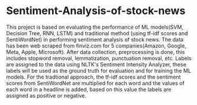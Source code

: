 # Sentiment-Analysis-of-stock-news
This project is based on evaluating the performance of ML models(SVM, Decision Tree, RNN, LSTM) and traditional method (using tf-idf scores and SentiWordNet) in performing sentiment analysis of stock news. 
The data has been web scraped from finviz.com for 5 companies(Amazon, Google, Meta, Apple, Microsoft).
After data collection, preprocessing is done, this includes stopword removal, lemmatization, punctuation removal, etc.
Labels are assigned to the data using NLTK's Sentiment Intensity Analyzer, these labels will be used as the ground truth for evaluation and for training the ML models.
For the tradtional approach, the tf-idf scores and the sentiment scores from SentiWordNet are multiplied for each word and the values of each word in a headline is added, based on this value the labels are assigned as positive or negative.
